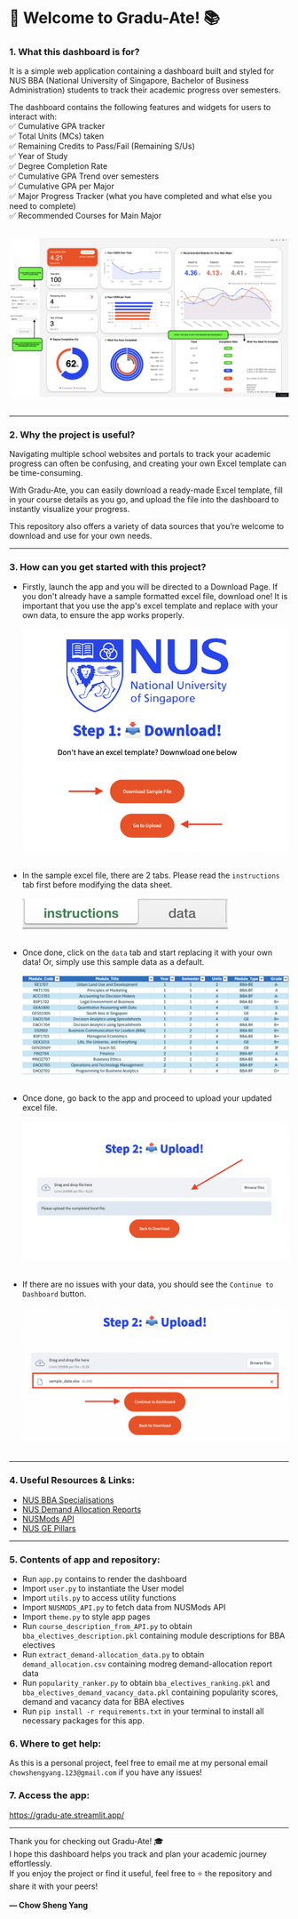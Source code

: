 # 👋 Welcome to Gradu-Ate! 📚

### 1. What this dashboard is for?
It is a simple web application containing a dashboard built and styled for NUS BBA (National University of Singapore, Bachelor of Business Administration) students to track their academic progress over semesters.  

The dashboard contains the following features and widgets for users to interact with:  
✅ Cumulative GPA tracker  
✅ Total Units (MCs) taken  
✅ Remaining Credits to Pass/Fail (Remaining S/Us)  
✅ Year of Study  
✅ Degree Completion Rate  
✅ Cumulative GPA Trend over semesters  
✅ Cumulative GPA per Major  
✅ Major Progress Tracker (what you have completed and what else you need to complete)  
✅ Recommended Courses for Main Major<br><br>

![Dashboard Page](instructions/dashboard.png)<br><br>

---

### 2. Why the project is useful?
Navigating multiple school websites and portals to track your academic progress can often be confusing, and creating your own Excel template can be time-consuming.  

With Gradu-Ate, you can easily download a ready-made Excel template, fill in your course details as you go, and upload the file into the dashboard to instantly visualize your progress.  

This repository also offers a variety of data sources that you’re welcome to download and use for your own needs.  

---

### 3. How can you get started with this project?
- Firstly, launch the app and you will be directed to a Download Page. If you don't already have a sample formatted excel file, download one! It is important that you use the app's excel template and replace with your own data, to ensure the app works properly.<br><br>
![Download Page](instructions/download.png)<br><br>

- In the sample excel file, there are 2 tabs. Please read the `instructions` tab first before modifying the data sheet.<br><br>
![Instructions Tab](instructions/instructions_tab.png)<br><br>

- Once done, click on the `data` tab and start replacing it with your own data! Or, simply use this sample data as a default.<br><br>
![Data Tab](instructions/data_tab.png)<br><br>

- Once done, go back to the app and proceed to upload your updated excel file.<br><br>
![Upload Page](instructions/upload.png)<br><br>

- If there are no issues with your data, you should see the `Continue to Dashboard` button.<br><br>
![Upload Page Success](instructions/upload_success.png)<br><br>

---

### 4. Useful Resources & Links:
- [NUS BBA Specialisations](https://bba.nus.edu.sg/academic-programmes/bba-programme/curriculum-ay2023-2024-for-students-who-switched-ay2024-2025/)  
- [NUS Demand Allocation Reports](https://github.com/Bryce-3D/NUS-ModReg-Reports)
- [NUSMods API](https://api.nusmods.com/v2/)  
- [NUS GE Pillars](https://www.nus.edu.sg/registrar/academic-information-policies/undergraduate-students/general-education/list-of-courses-approved-under-the-ge-pillars)  

---

### 5. Contents of app and repository:
- Run `app.py` contains to render the dashboard  
- Import `user.py` to instantiate the User model  
- Import `utils.py` to access utility functions  
- Import `NUSMODS_API.py` to fetch data from NUSMods API  
- Import `theme.py` to style app pages  
- Run `course_description_from_API.py` to obtain `bba_electives_description.pkl` containing module descriptions for BBA electives  
- Run `extract_demand-allocation_data.py` to obtain `demand_allocation.csv` containing modreg demand-allocation report data  
- Run `popularity_ranker.py` to obtain `bba_electives_ranking.pkl` and `bba_electives_demand_vacancy_data.pkl` containing popularity scores, demand and vacancy data for BBA electives   
- Run `pip install -r requirements.txt` in your terminal to install all necessary packages for this app.

### 6. Where to get help:
As this is a personal project, feel free to email me at my personal email `chowshengyang.123@gmail.com` if you have any issues!

### 7. Access the app:

https://gradu-ate.streamlit.app/

---

Thank you for checking out Gradu-Ate! 🎓  
I hope this dashboard helps you track and plan your academic journey effortlessly.  
If you enjoy the project or find it useful, feel free to ⭐ the repository and share it with your peers!<br><br>
**— Chow Sheng Yang**
